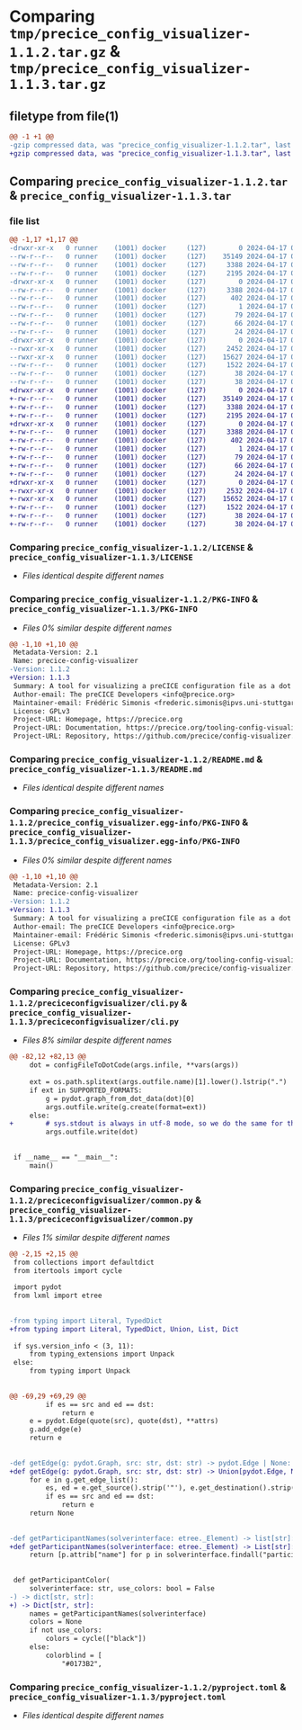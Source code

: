 # Comparing `tmp/precice_config_visualizer-1.1.2.tar.gz` & `tmp/precice_config_visualizer-1.1.3.tar.gz`

## filetype from file(1)

```diff
@@ -1 +1 @@
-gzip compressed data, was "precice_config_visualizer-1.1.2.tar", last modified: Wed Apr 17 08:25:13 2024, max compression
+gzip compressed data, was "precice_config_visualizer-1.1.3.tar", last modified: Wed Apr 17 08:44:56 2024, max compression
```

## Comparing `precice_config_visualizer-1.1.2.tar` & `precice_config_visualizer-1.1.3.tar`

### file list

```diff
@@ -1,17 +1,17 @@
-drwxr-xr-x   0 runner    (1001) docker     (127)        0 2024-04-17 08:25:13.175918 precice_config_visualizer-1.1.2/
--rw-r--r--   0 runner    (1001) docker     (127)    35149 2024-04-17 08:25:01.000000 precice_config_visualizer-1.1.2/LICENSE
--rw-r--r--   0 runner    (1001) docker     (127)     3388 2024-04-17 08:25:13.175918 precice_config_visualizer-1.1.2/PKG-INFO
--rw-r--r--   0 runner    (1001) docker     (127)     2195 2024-04-17 08:25:01.000000 precice_config_visualizer-1.1.2/README.md
-drwxr-xr-x   0 runner    (1001) docker     (127)        0 2024-04-17 08:25:13.175918 precice_config_visualizer-1.1.2/precice_config_visualizer.egg-info/
--rw-r--r--   0 runner    (1001) docker     (127)     3388 2024-04-17 08:25:13.000000 precice_config_visualizer-1.1.2/precice_config_visualizer.egg-info/PKG-INFO
--rw-r--r--   0 runner    (1001) docker     (127)      402 2024-04-17 08:25:13.000000 precice_config_visualizer-1.1.2/precice_config_visualizer.egg-info/SOURCES.txt
--rw-r--r--   0 runner    (1001) docker     (127)        1 2024-04-17 08:25:13.000000 precice_config_visualizer-1.1.2/precice_config_visualizer.egg-info/dependency_links.txt
--rw-r--r--   0 runner    (1001) docker     (127)       79 2024-04-17 08:25:13.000000 precice_config_visualizer-1.1.2/precice_config_visualizer.egg-info/entry_points.txt
--rw-r--r--   0 runner    (1001) docker     (127)       66 2024-04-17 08:25:13.000000 precice_config_visualizer-1.1.2/precice_config_visualizer.egg-info/requires.txt
--rw-r--r--   0 runner    (1001) docker     (127)       24 2024-04-17 08:25:13.000000 precice_config_visualizer-1.1.2/precice_config_visualizer.egg-info/top_level.txt
-drwxr-xr-x   0 runner    (1001) docker     (127)        0 2024-04-17 08:25:13.175918 precice_config_visualizer-1.1.2/preciceconfigvisualizer/
--rwxr-xr-x   0 runner    (1001) docker     (127)     2452 2024-04-17 08:25:01.000000 precice_config_visualizer-1.1.2/preciceconfigvisualizer/cli.py
--rwxr-xr-x   0 runner    (1001) docker     (127)    15627 2024-04-17 08:25:01.000000 precice_config_visualizer-1.1.2/preciceconfigvisualizer/common.py
--rw-r--r--   0 runner    (1001) docker     (127)     1522 2024-04-17 08:25:01.000000 precice_config_visualizer-1.1.2/pyproject.toml
--rw-r--r--   0 runner    (1001) docker     (127)       38 2024-04-17 08:25:13.175918 precice_config_visualizer-1.1.2/setup.cfg
--rw-r--r--   0 runner    (1001) docker     (127)       38 2024-04-17 08:25:01.000000 precice_config_visualizer-1.1.2/setup.py
+drwxr-xr-x   0 runner    (1001) docker     (127)        0 2024-04-17 08:44:56.195321 precice_config_visualizer-1.1.3/
+-rw-r--r--   0 runner    (1001) docker     (127)    35149 2024-04-17 08:44:47.000000 precice_config_visualizer-1.1.3/LICENSE
+-rw-r--r--   0 runner    (1001) docker     (127)     3388 2024-04-17 08:44:56.195321 precice_config_visualizer-1.1.3/PKG-INFO
+-rw-r--r--   0 runner    (1001) docker     (127)     2195 2024-04-17 08:44:47.000000 precice_config_visualizer-1.1.3/README.md
+drwxr-xr-x   0 runner    (1001) docker     (127)        0 2024-04-17 08:44:56.195321 precice_config_visualizer-1.1.3/precice_config_visualizer.egg-info/
+-rw-r--r--   0 runner    (1001) docker     (127)     3388 2024-04-17 08:44:56.000000 precice_config_visualizer-1.1.3/precice_config_visualizer.egg-info/PKG-INFO
+-rw-r--r--   0 runner    (1001) docker     (127)      402 2024-04-17 08:44:56.000000 precice_config_visualizer-1.1.3/precice_config_visualizer.egg-info/SOURCES.txt
+-rw-r--r--   0 runner    (1001) docker     (127)        1 2024-04-17 08:44:56.000000 precice_config_visualizer-1.1.3/precice_config_visualizer.egg-info/dependency_links.txt
+-rw-r--r--   0 runner    (1001) docker     (127)       79 2024-04-17 08:44:56.000000 precice_config_visualizer-1.1.3/precice_config_visualizer.egg-info/entry_points.txt
+-rw-r--r--   0 runner    (1001) docker     (127)       66 2024-04-17 08:44:56.000000 precice_config_visualizer-1.1.3/precice_config_visualizer.egg-info/requires.txt
+-rw-r--r--   0 runner    (1001) docker     (127)       24 2024-04-17 08:44:56.000000 precice_config_visualizer-1.1.3/precice_config_visualizer.egg-info/top_level.txt
+drwxr-xr-x   0 runner    (1001) docker     (127)        0 2024-04-17 08:44:56.195321 precice_config_visualizer-1.1.3/preciceconfigvisualizer/
+-rwxr-xr-x   0 runner    (1001) docker     (127)     2532 2024-04-17 08:44:47.000000 precice_config_visualizer-1.1.3/preciceconfigvisualizer/cli.py
+-rwxr-xr-x   0 runner    (1001) docker     (127)    15652 2024-04-17 08:44:47.000000 precice_config_visualizer-1.1.3/preciceconfigvisualizer/common.py
+-rw-r--r--   0 runner    (1001) docker     (127)     1522 2024-04-17 08:44:47.000000 precice_config_visualizer-1.1.3/pyproject.toml
+-rw-r--r--   0 runner    (1001) docker     (127)       38 2024-04-17 08:44:56.195321 precice_config_visualizer-1.1.3/setup.cfg
+-rw-r--r--   0 runner    (1001) docker     (127)       38 2024-04-17 08:44:47.000000 precice_config_visualizer-1.1.3/setup.py
```

### Comparing `precice_config_visualizer-1.1.2/LICENSE` & `precice_config_visualizer-1.1.3/LICENSE`

 * *Files identical despite different names*

### Comparing `precice_config_visualizer-1.1.2/PKG-INFO` & `precice_config_visualizer-1.1.3/PKG-INFO`

 * *Files 0% similar despite different names*

```diff
@@ -1,10 +1,10 @@
 Metadata-Version: 2.1
 Name: precice-config-visualizer
-Version: 1.1.2
+Version: 1.1.3
 Summary: A tool for visualizing a preCICE configuration file as a dot file.
 Author-email: The preCICE Developers <info@precice.org>
 Maintainer-email: Frédéric Simonis <frederic.simonis@ipvs.uni-stuttgart.de>
 License: GPLv3
 Project-URL: Homepage, https://precice.org
 Project-URL: Documentation, https://precice.org/tooling-config-visualization.html
 Project-URL: Repository, https://github.com/precice/config-visualizer.git
```

### Comparing `precice_config_visualizer-1.1.2/README.md` & `precice_config_visualizer-1.1.3/README.md`

 * *Files identical despite different names*

### Comparing `precice_config_visualizer-1.1.2/precice_config_visualizer.egg-info/PKG-INFO` & `precice_config_visualizer-1.1.3/precice_config_visualizer.egg-info/PKG-INFO`

 * *Files 0% similar despite different names*

```diff
@@ -1,10 +1,10 @@
 Metadata-Version: 2.1
 Name: precice-config-visualizer
-Version: 1.1.2
+Version: 1.1.3
 Summary: A tool for visualizing a preCICE configuration file as a dot file.
 Author-email: The preCICE Developers <info@precice.org>
 Maintainer-email: Frédéric Simonis <frederic.simonis@ipvs.uni-stuttgart.de>
 License: GPLv3
 Project-URL: Homepage, https://precice.org
 Project-URL: Documentation, https://precice.org/tooling-config-visualization.html
 Project-URL: Repository, https://github.com/precice/config-visualizer.git
```

### Comparing `precice_config_visualizer-1.1.2/preciceconfigvisualizer/cli.py` & `precice_config_visualizer-1.1.3/preciceconfigvisualizer/cli.py`

 * *Files 8% similar despite different names*

```diff
@@ -82,12 +82,13 @@
     dot = configFileToDotCode(args.infile, **vars(args))
 
     ext = os.path.splitext(args.outfile.name)[1].lower().lstrip(".")
     if ext in SUPPORTED_FORMATS:
         g = pydot.graph_from_dot_data(dot)[0]
         args.outfile.write(g.create(format=ext))
     else:
+        # sys.stdout is always in utf-8 mode, so we do the same for the outfile
         args.outfile.write(dot)
 
 
 if __name__ == "__main__":
     main()
```

### Comparing `precice_config_visualizer-1.1.2/preciceconfigvisualizer/common.py` & `precice_config_visualizer-1.1.3/preciceconfigvisualizer/common.py`

 * *Files 1% similar despite different names*

```diff
@@ -2,15 +2,15 @@
 from collections import defaultdict
 from itertools import cycle
 
 import pydot
 from lxml import etree
 
 
-from typing import Literal, TypedDict
+from typing import Literal, TypedDict, Union, List, Dict
 
 if sys.version_info < (3, 11):
     from typing_extensions import Unpack
 else:
     from typing import Unpack
 
 
@@ -69,29 +69,29 @@
         if es == src and ed == dst:
             return e
     e = pydot.Edge(quote(src), quote(dst), **attrs)
     g.add_edge(e)
     return e
 
 
-def getEdge(g: pydot.Graph, src: str, dst: str) -> pydot.Edge | None:
+def getEdge(g: pydot.Graph, src: str, dst: str) -> Union[pydot.Edge, None]:
     for e in g.get_edge_list():
         es, ed = e.get_source().strip('"'), e.get_destination().strip('"')
         if es == src and ed == dst:
             return e
     return None
 
 
-def getParticipantNames(solverinterface: etree._Element) -> list[str]:
+def getParticipantNames(solverinterface: etree._Element) -> List[str]:
     return [p.attrib["name"] for p in solverinterface.findall("participant")]
 
 
 def getParticipantColor(
     solverinterface: str, use_colors: bool = False
-) -> dict[str, str]:
+) -> Dict[str, str]:
     names = getParticipantNames(solverinterface)
     colors = None
     if not use_colors:
         colors = cycle(["black"])
     else:
         colorblind = [
             "#0173B2",
```

### Comparing `precice_config_visualizer-1.1.2/pyproject.toml` & `precice_config_visualizer-1.1.3/pyproject.toml`

 * *Files identical despite different names*


